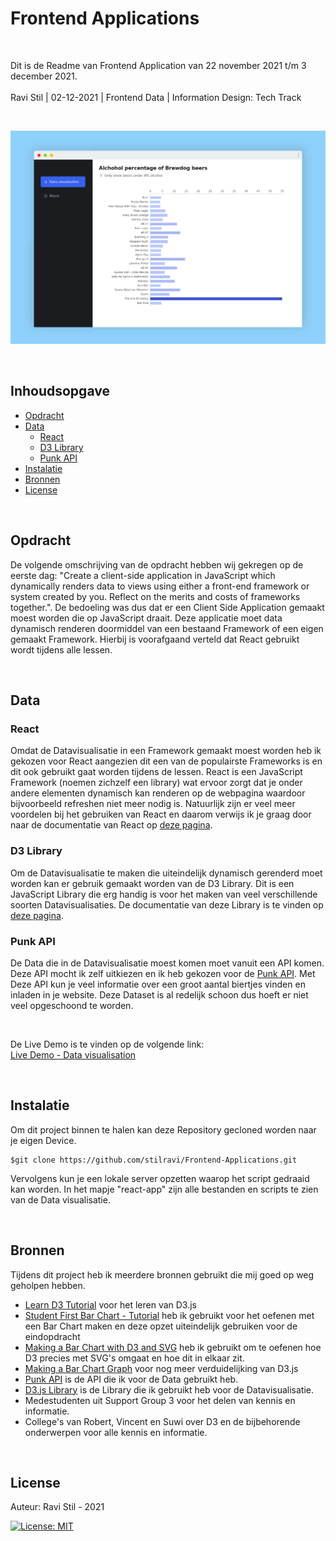 # Frontend Applications

<br/>

Dit is de Readme van Frontend Application van 22 november 2021 t/m 3 december 2021. <br/><br/>
Ravi Stil | 02-12-2021 | Frontend Data | Information Design: Tech Track

<br/>

![Intro Image](https://github.com/stilravi/Frontend-Applications/blob/main/_wiki/00-intro.png)

<br/>

## Inhoudsopgave

- [Opdracht](#Opdracht)
- [Data](#Data)
  - [React](#React)
  - [D3 Library](#D3-Library])
  - [Punk API](#Punk-API])
- [Instalatie](#Instalatie)
- [Bronnen](#Bronnen)
- [License](#License)

<br/>

## Opdracht

De volgende omschrijving van de opdracht hebben wij gekregen op de eerste dag: "Create a client-side application in JavaScript which dynamically renders data to views using either a front-end framework or system created by you. Reflect on the merits and costs of frameworks together.". De bedoeling was dus dat er een Client Side Application gemaakt moest worden die op JavaScript draait. Deze applicatie moet data dynamisch renderen doormiddel van een bestaand Framework of een eigen gemaakt Framework. Hierbij is voorafgaand verteld dat React gebruikt wordt tijdens alle lessen.

<br/>

## Data

### React

Omdat de Datavisualisatie in een Framework gemaakt moest worden heb ik gekozen voor React aangezien dit een van de populairste Frameworks is en dit ook gebruikt gaat worden tijdens de lessen. React is een JavaScript Framework (noemen zichzelf een library) wat ervoor zorgt dat je onder andere elementen dynamisch kan renderen op de webpagina waardoor bijvoorbeeld refreshen niet meer nodig is. Natuurlijk zijn er veel meer voordelen bij het gebruiken van React en daarom verwijs ik je graag door naar de documentatie van React op [deze pagina](https://reactjs.org/).

### D3 Library

Om de Datavisualisatie te maken die uiteindelijk dynamisch gerenderd moet worden kan er gebruik gemaakt worden van de D3 Library. Dit is een JavaScript Library die erg handig is voor het maken van veel verschillende soorten Datavisualisaties. De documentatie van deze Library is te vinden op [deze pagina](https://d3js.org/).

### Punk API

De Data die in de Datavisualisatie moest komen moet vanuit een API komen. Deze API mocht ik zelf uitkiezen en ik heb gekozen voor de [Punk API](https://punkapi.com/documentation/v2). Met Deze API kun je veel informatie over een groot aantal biertjes vinden en inladen in je website. Deze Dataset is al redelijk schoon dus hoeft er niet veel opgeschoond te worden.

<br />

De Live Demo is te vinden op de volgende link: <br/>
[Live Demo - Data visualisation](https://frontend-applications-rho.vercel.app/)

<br/>

## Instalatie

Om dit project binnen te halen kan deze Repository gecloned worden naar je eigen Device.

```shell
$git clone https://github.com/stilravi/Frontend-Applications.git
```

Vervolgens kun je een lokale server opzetten waarop het script gedraaid kan worden. In het mapje "react-app" zijn alle bestanden en scripts te zien van de Data visualisatie.

<br/>

## Bronnen

Tijdens dit project heb ik meerdere bronnen gebruikt die mij goed op weg geholpen hebben.

- [Learn D3 Tutorial](https://observablehq.com/collection/@d3/learn-d3) voor het leren van D3.js
- [Student First Bar Chart - Tutorial](https://github.com/sgratzl/d3tutorial/blob/main/README.md) heb ik gebruikt voor het oefenen met een Bar Chart maken en deze opzet uiteindelijk gebruiken voor de eindopdracht
- [Making a Bar Chart with D3 and SVG](https://www.youtube.com/watch?v=NlBt-7PuaLk&ab_channel=CurranKelleher) heb ik gebruikt om te oefenen hoe D3 precies met SVG's omgaat en hoe dit in elkaar zit.
- [Making a Bar Chart Graph](https://www.youtube.com/watch?v=BDpBAFvdjYo&t=334s&ab_channel=KrisFoster) voor nog meer verduidelijking van D3.js
- [Punk API](https://punkapi.com/documentation/v2) is de API die ik voor de Data gebruikt heb.
- [D3.js Library](https://d3js.org/) is de Library die ik gebruikt heb voor de Datavisualisatie.
- Medestudenten uit Support Group 3 voor het delen van kennis en informatie.
- College's van Robert, Vincent en Suwi over D3 en de bijbehorende onderwerpen voor alle kennis en informatie.

<br/>

## License

Auteur: Ravi Stil - 2021

[![License: MIT](https://img.shields.io/badge/License-MIT-yellow.svg)](https://opensource.org/licenses/MIT)
